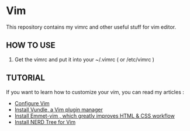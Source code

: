 Vim
===
This repository contains my vimrc and other useful stuff for vim editor.

HOW TO USE
----------
1. Get the vimrc and put it into your ~/.vimrc ( or /etc/vimrc )

TUTORIAL
--------
If you want to learn how to customize your vim, you can read my articles :
- <a href="http://hatemegalaxy.blogspot.tw/2015/03/arch-linux-vim-configure-vim-on-arch.html" target="_blank">Configure Vim</a>
- <a href="http://hatemegalaxy.blogspot.tw/2015/03/arch-linux-vim-vundle-install-vundle.html" target="_blank">Install Vundle, a Vim plugin manager</a>
- <a href="http://hatemegalaxy.blogspot.tw/2015/03/arch-linux-vim-web-emmet-vim-install.html" target="_blank">Install Emmet-vim , which greatly improves HTML & CSS workflow</a>
- <a href="http://hatemegalaxy.blogspot.tw/2015/03/arch-linux-vim-nerd-tree-install-nerd.html" target="_blank">Install NERD Tree for Vim</a>

